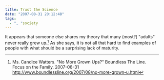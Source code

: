 ```yaml
---
title: Trust the Science
date: "2007-08-31 20:12:48"
tags:
  - ", "society
---
```

It appears that someone else shares my theory that many (most?) "adults" never really grew up.[^200708311]  As she says, it is not all that hard to find examples of people with what should be a surprising lack of maturity. 

[^200708311]:  Ms. Candice Watters.  "No More Grown Ups?"  Boundless The Line.  Focus on the Family.  2007-08-31 <http://www.boundlessline.org/2007/08/no-more-grown-u.html>

